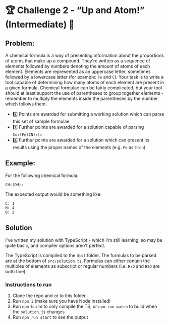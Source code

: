 # :trophy: Challenge 2 - “Up and Atom!” (Intermediate) :test_tube:

## Problem:

A chemical formula is a way of presenting information about the proportions of atoms that make up a compound. They're written as a sequence of elements followed by numbers denoting the amount of atoms of each element. Elements are represented as an uppercase letter, sometimes followed by a lowercase letter (for example: `Fe` and `C`). Your task is to write a tool capable of determining how many atoms of each element are present in a given formula. Chemical formulae can be fairly complicated, but your tool should at least support the use of parentheses to group together elements - remember to multiply the elements inside the parentheses by the number which follows them.

- :five: Points are awarded for submitting a working solution which can parse this set of sample formulae
- :three: Further points are awarded for a solution capable of parsing `Co₃(Fe(CN)₆)₂`
- :two: Further points are awarded for a solution which can present its results using the proper names of the elements (e.g. `Fe` as `Iron`)

## Example:

For the following chemical formula:

```
CH₂(OH)₂
```

The expected output would be something like:

```
C: 1
H: 4
O: 2
```

## Solution

I've written my solution with TypeScript - which I'm still learning, so may be quite basic, and compiler options aren't perfect.

The TypeScript is compiled to the `dist` folder. The formulas to be parsed are at the bottom of `src/solution.ts`. Formulas can either contain the multiples of elements as subscript or regular numbers (i.e. `H₂O` and `H2O` are both fine).

### Instructions to run

1. Clone the repo and `cd` to this folder
2. Run `npm i` (make sure you have Node installed)
3. Run `npm build` to only compile the TS, or `npm run watch` to build when the `solution.js` changes
4. Run `npm run start` to see the output
